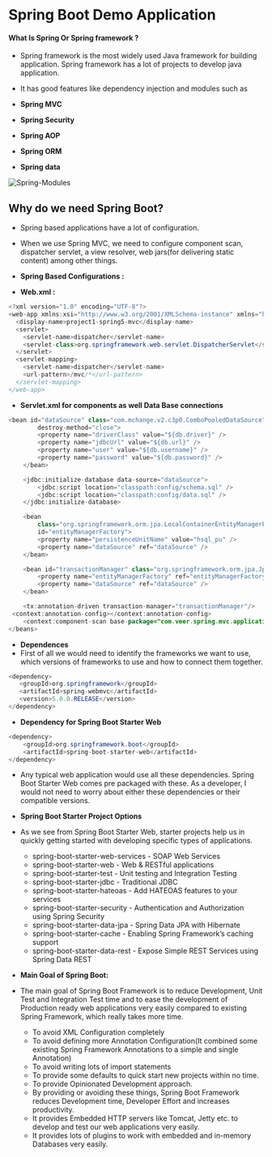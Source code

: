 # Spring Boot Demo Application 


#### What Is Spring Or Spring framework ?

* Spring framework is the most widely used Java framework for building application. Spring framework has a lot of projects to develop java application.
* It has good features like dependency injection and modules such as

* **Spring MVC**
* **Spring Security**
* **Spring AOP**
* **Spring ORM**
* **Spring data**

![Spring-Modules](https://github.com/veerrajukakarla434/Vkakarla2-SpringBoot-DemoApplication/blob/master/src/images/Spring-Modules.png)


## Why do we need Spring Boot? 

* Spring based applications have a lot of configuration.
* When we use Spring MVC, we need to configure component scan, dispatcher servlet, a view resolver, web jars(for delivering static content) among other things.

* **Spring Based Configurations :**
* **Web.xml :**
``` Java
<?xml version="1.0" encoding="UTF-8"?>
<web-app xmlns:xsi="http://www.w3.org/2001/XMLSchema-instance" xmlns="http://java.sun.com/xml/ns/javaee" xsi:schemaLocation="http://java.sun.com/xml/ns/javaee http://java.sun.com/xml/ns/javaee/web-app_2_5.xsd" id="WebApp_ID" version="2.5">
  <display-name>project1-spring5-mvc</display-name>
  <servlet>
    <servlet-name>dispatcher</servlet-name>
    <servlet-class>org.springframework.web.servlet.DispatcherServlet</servlet-class>
  </servlet>
  <servlet-mapping>
    <servlet-name>dispatcher</servlet-name>
    <url-pattern>/mvc/*</url-pattern>
  </servlet-mapping>
</web-app>
```
* **Servlet.xml for components as well Data Base connections**
``` Java
<bean id="dataSource" class="com.mchange.v2.c3p0.ComboPooledDataSource"
        destroy-method="close">
        <property name="driverClass" value="${db.driver}" />
        <property name="jdbcUrl" value="${db.url}" />
        <property name="user" value="${db.username}" />
        <property name="password" value="${db.password}" />
    </bean>

    <jdbc:initialize-database data-source="dataSource">
        <jdbc:script location="classpath:config/schema.sql" />
        <jdbc:script location="classpath:config/data.sql" />
    </jdbc:initialize-database>

    <bean
        class="org.springframework.orm.jpa.LocalContainerEntityManagerFactoryBean"
        id="entityManagerFactory">
        <property name="persistenceUnitName" value="hsql_pu" />
        <property name="dataSource" ref="dataSource" />
    </bean>

    <bean id="transactionManager" class="org.springframework.orm.jpa.JpaTransactionManager">
        <property name="entityManagerFactory" ref="entityManagerFactory" />
        <property name="dataSource" ref="dataSource" />
    </bean>

    <tx:annotation-driven transaction-manager="transactionManager"/>
 <context:annotation-config></context:annotation-config>
	<context:component-scan base-package="com.veer.spring.mvc.application"></context:component-scan>
</beans>
```

* **Dependences**
* First of all we would need to identify the frameworks we want to use, which versions of frameworks to use and how to connect them together.
```Java
<dependency>
   <groupId>org.springframework</groupId>
   <artifactId>spring-webmvc</artifactId>
   <version>5.0.0.RELEASE</version>
</dependency>
```
* **Dependency for Spring Boot Starter Web**
```Java
<dependency>
	<groupId>org.springframework.boot</groupId>
	<artifactId>spring-boot-starter-web</artifactId>
</dependency>
```
* Any typical web application would use all these dependencies. Spring Boot Starter Web comes pre packaged with these. As a developer, I would not need to worry about either these dependencies or their compatible versions.

* **Spring Boot Starter Project Options**
* As we see from Spring Boot Starter Web, starter projects help us in quickly getting started with developing specific types of applications.

  * spring-boot-starter-web-services - SOAP Web Services
  * spring-boot-starter-web - Web & RESTful applications
  * spring-boot-starter-test - Unit testing and Integration Testing
  * spring-boot-starter-jdbc - Traditional JDBC
  * spring-boot-starter-hateoas - Add HATEOAS features to your services
  * spring-boot-starter-security - Authentication and Authorization using Spring Security
  * spring-boot-starter-data-jpa - Spring Data JPA with Hibernate
  * spring-boot-starter-cache - Enabling Spring Framework’s caching support
  * spring-boot-starter-data-rest - Expose Simple REST Services using Spring Data REST

* **Main Goal of Spring Boot:**
* The main goal of Spring Boot Framework is to reduce Development, Unit Test and Integration Test time and to ease the development of Production ready web applications very easily compared to existing Spring Framework, which really takes more time.

  * To avoid XML Configuration completely
  * To avoid defining more Annotation Configuration(It combined some existing Spring Framework Annotations to a simple and single Annotation)
  * To avoid writing lots of import statements
  * To provide some defaults to quick start new projects within no time.
  * To provide Opinionated Development approach.
  * By providing or avoiding these things, Spring Boot Framework reduces Development time, Developer Effort and increases productivity.
  * It provides Embedded HTTP servers like Tomcat, Jetty etc. to develop and test our web applications very easily.
  * It provides lots of plugins to work with embedded and in-memory Databases very easily.
  



